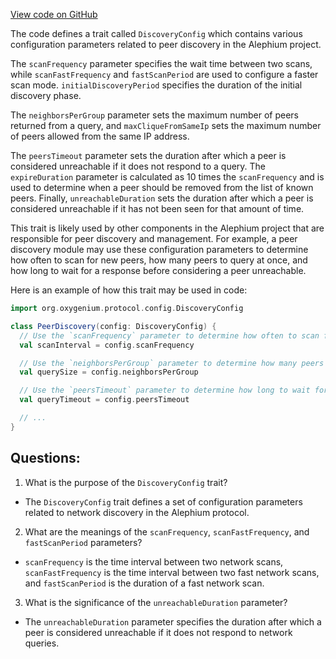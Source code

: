 [View code on GitHub](https://github.com/oxygenium/oxygenium/protocol/src/main/scala/org/oxygenium/protocol/config/DiscoveryConfig.scala)

The code defines a trait called `DiscoveryConfig` which contains various configuration parameters related to peer discovery in the Alephium project. 

The `scanFrequency` parameter specifies the wait time between two scans, while `scanFastFrequency` and `fastScanPeriod` are used to configure a faster scan mode. `initialDiscoveryPeriod` specifies the duration of the initial discovery phase. 

The `neighborsPerGroup` parameter sets the maximum number of peers returned from a query, and `maxCliqueFromSameIp` sets the maximum number of peers allowed from the same IP address. 

The `peersTimeout` parameter sets the duration after which a peer is considered unreachable if it does not respond to a query. The `expireDuration` parameter is calculated as 10 times the `scanFrequency` and is used to determine when a peer should be removed from the list of known peers. Finally, `unreachableDuration` sets the duration after which a peer is considered unreachable if it has not been seen for that amount of time. 

This trait is likely used by other components in the Alephium project that are responsible for peer discovery and management. For example, a peer discovery module may use these configuration parameters to determine how often to scan for new peers, how many peers to query at once, and how long to wait for a response before considering a peer unreachable. 

Here is an example of how this trait may be used in code:

```scala
import org.oxygenium.protocol.config.DiscoveryConfig

class PeerDiscovery(config: DiscoveryConfig) {
  // Use the `scanFrequency` parameter to determine how often to scan for new peers
  val scanInterval = config.scanFrequency

  // Use the `neighborsPerGroup` parameter to determine how many peers to query at once
  val querySize = config.neighborsPerGroup

  // Use the `peersTimeout` parameter to determine how long to wait for a response from a peer
  val queryTimeout = config.peersTimeout

  // ...
}
```
## Questions: 
 1. What is the purpose of the `DiscoveryConfig` trait?
- The `DiscoveryConfig` trait defines a set of configuration parameters related to network discovery in the Alephium protocol.

2. What are the meanings of the `scanFrequency`, `scanFastFrequency`, and `fastScanPeriod` parameters?
- `scanFrequency` is the time interval between two network scans, `scanFastFrequency` is the time interval between two fast network scans, and `fastScanPeriod` is the duration of a fast network scan.

3. What is the significance of the `unreachableDuration` parameter?
- The `unreachableDuration` parameter specifies the duration after which a peer is considered unreachable if it does not respond to network queries.